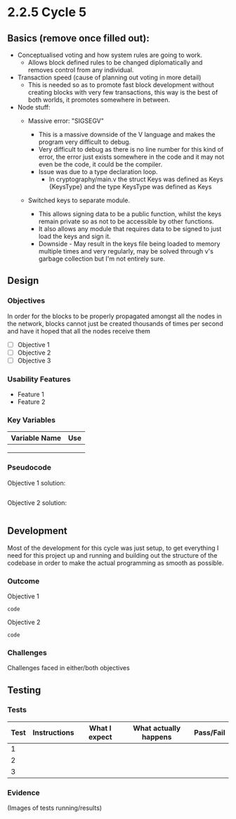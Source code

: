 # 2.2.5 Cycle 5

## Basics (remove once filled out):

* Conceptualised voting and how system rules are going to work.
  * Allows block defined rules to be changed diplomatically and removes control from any individual.
* Transaction speed (cause of planning out voting in more detail)
  * This is needed so as to promote fast block development without creating blocks with very few transactions, this way is the best of both worlds, it promotes somewhere in between.
* Node stuff:
  * Massive error: "SIGSEGV"
    * This is a massive downside of the V language and makes the program very difficult to debug.
    * Very difficult to debug as there is no line number for this kind of error, the error just exists somewhere in the code and it may not even be the code, it could be the compiler.
    * Issue was due to a type declaration loop.
      * In cryptography/main.v the struct Keys was defined as Keys {KeysType} and the type KeysType was defined as Keys
  *   Switched keys to separate module.

      * This allows signing data to be a public function, whilst the keys remain private so as not to be accessible by other functions.
      * It also allows any module that requires data to be signed to just load the keys and sign it.
      * Downside - May result in the keys file being loaded to memory multiple times and very regularly, may be solved through v's garbage collection but I'm not entirely sure.&#x20;



## Design

### Objectives

In order for the blocks to be properly propagated amongst all the nodes in the network, blocks cannot just be created thousands of times per second and have it hoped that all the nodes receive them&#x20;

* [ ] Objective 1
* [ ] Objective 2
* [ ] Objective 3

### Usability Features

* Feature 1
* Feature 2

### Key Variables

| Variable Name | Use |
| ------------- | --- |
|               |     |
|               |     |
|               |     |

### Pseudocode

Objective 1 solution:

```
```

Objective 2 solution:

```
```

## Development

Most of the development for this cycle was just setup, to get everything I need for this project up and running and building out the structure of the codebase in order to make the actual programming as smooth as possible.

### Outcome

Objective 1

```
code
```

Objective 2

```
code
```

### Challenges

Challenges faced in either/both objectives

## Testing

### Tests

| Test | Instructions | What I expect | What actually happens | Pass/Fail |
| ---- | ------------ | ------------- | --------------------- | --------- |
| 1    |              |               |                       |           |
| 2    |              |               |                       |           |
| 3    |              |               |                       |           |

### Evidence

(Images of tests running/results)
